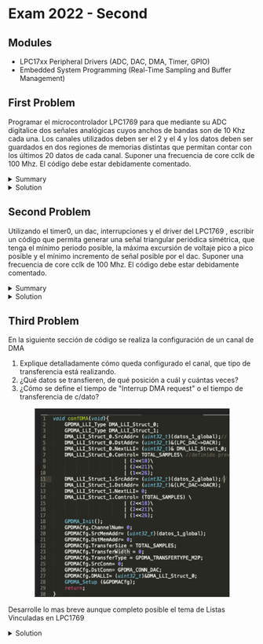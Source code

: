 # Exam 2022 - Second

## Modules 

- LPC17xx Peripheral Drivers (ADC, DAC, DMA, Timer, GPIO)
- Embedded System Programming (Real-Time Sampling and Buffer Management)

## First Problem

Programar  el  microcontrolador  LPC1769  para  que  mediante  su  ADC  digitalice dos señales analógicas cuyos anchos de bandas son de 10 Khz cada una. Los canales utilizados deben ser el  2  y  el  4  y  los  datos  deben  ser  guardados  en  dos  regiones  de  memorias  distintas  que permitan contar con los últimos 20 datos de cada canal. Suponer una frecuencia de core cclk de 100 Mhz. El código debe estar debidamente comentado.

<details><summary>Summary</summary>

This problem involves digitizing two analog signals and storing their values in memory using an interrupt-driven architecture. 

The requirements are:

1. Configure the **ADC** to digitize signals from **Channel 2** and **Channel 4**.
2. Use **Timer0** to synchronize ADC sampling at a **20 kHz rate** (50 µs intervals).
3. Store the last **20 samples** from each channel in separate circular buffers.
4. Ensure that all operations are handled via **interrupts** for real-time processing.

Considering that:

1. Code should be commented
2. Apply engineering criteria if necessary and suitable (with its corresponding justification)

</details>

<details><summary>Solution</summary>

```c
/**
* @file e2-2022-ex1.c
* @brief Solution for the First Problem of the Second 2022 Exam from Digital Electronics 3
* @author Ignacio Ledesma
* @license MIT
* @date 2024-11
*/

#include "LPC17xx.h"
#include "lpc17xx_adc.h"
#include "lpc17xx_pinsel.h"
#include "lpc17xx_timer.h"

// Definitions
#define NUM_DATOS 20                // Buffer size for each channel
#define ADC_FREQ 100000             // ADC frequency (100 kHz)

// Global Variables
uint16_t buffer_canal_2[NUM_DATOS] = {0};  // Buffer for Channel 2
uint16_t buffer_canal_4[NUM_DATOS] = {0};  // Buffer for Channel 4
uint8_t indice_canal_2 = 0;                // Circular buffer index for Channel 2
uint8_t indice_canal_4 = 0;                // Circular buffer index for Channel 4

// Function Prototypes
void config_pins(void);
void init_adc(void);
void init_timer0(void);
void guardar_datos(uint16_t valor, uint8_t canal);

int main(void) {
    // Initialize system clock
    SystemInit();

    // Configure ADC pins
    config_pins();

    // Initialize ADC
    init_adc();

    // Initialize Timer0 to generate interrupts at 20 kHz (50 µs intervals)
    init_timer0();

    // Main loop
    while (1) {
        // ADC data transfer and processing handled in interrupts
    }

    return 0;
}

/**
 * @brief Configure ADC pins for Channel 2 and Channel 4.
 */
void config_pins(void) {
    PINSEL_CFG_Type pin;

    // Configure P0.25 as ADC input for Channel 2
    pin.Portnum = PINSEL_PORT_0;
    pin.Pinnum = PINSEL_PIN_25;
    pin.Funcnum = PINSEL_FUNC_1; // ADC function
    pin.Pinmode = PINSEL_PINMODE_TRISTATE;
    pin.OpenDrain = PINSEL_PINMODE_NORMAL;
    PINSEL_ConfigPin(&pin);

    // Configure P1.30 as ADC input for Channel 4
    pin.Portnum = PINSEL_PORT_1;
    pin.Pinnum = PINSEL_PIN_30;
    pin.Funcnum = PINSEL_FUNC_2; // ADC function
    pin.Pinmode = PINSEL_PINMODE_TRISTATE;
    PINSEL_ConfigPin(&pin);
}

/**
 * @brief Initialize ADC for Channels 2 and 4.
 */
void init_adc(void) {
    // Initialize ADC with a frequency of 100 kHz
    ADC_Init(LPC_ADC, ADC_FREQ);

    // Enable Channels 2 and 4
    ADC_ChannelCmd(LPC_ADC, ADC_CHANNEL_2, ENABLE);
    ADC_ChannelCmd(LPC_ADC, ADC_CHANNEL_4, ENABLE);

    // Disable burst mode
    ADC_BurstCmd(LPC_ADC, DISABLE);

    // Configure ADC to start conversions on Timer0 Match1 events
    ADC_StartCmd(LPC_ADC, ADC_START_ON_MAT01);
}

/**
 * @brief Initialize Timer0 to trigger at 20 kHz (50 µs intervals).
 */
void init_timer0(void) {
    TIM_TIMERCFG_Type timerCfg;
    TIM_MATCHCFG_Type matchCfg;

    // Configure Timer0
    timerCfg.PrescaleOption = TIM_PRESCALE_USVAL;
    timerCfg.PrescaleValue = 1;  // Timer increments every 1 µs
    TIM_Init(LPC_TIM0, TIM_TIMER_MODE, &timerCfg);

    // Configure Match1 to trigger every 50 µs (20 kHz sampling rate)
    matchCfg.MatchChannel = 1;
    matchCfg.IntOnMatch = ENABLE;   // Enable interrupt on match
    matchCfg.ResetOnMatch = ENABLE; // Reset timer on match
    matchCfg.StopOnMatch = DISABLE;
    matchCfg.MatchValue = 50;       // Match value for 50 µs
    TIM_ConfigMatch(LPC_TIM0, &matchCfg);

    // Enable Timer0
    TIM_Cmd(LPC_TIM0, ENABLE);

    // Enable Timer0 interrupt
    NVIC_EnableIRQ(TIMER0_IRQn);
}

/**
 * @brief Timer0 interrupt handler to trigger ADC conversions and store results.
 */
void TIMER0_IRQHandler(void) {
    // Wait for Channel 2 conversion to complete
    while (!ADC_ChannelGetStatus(LPC_ADC, ADC_CHANNEL_2, ADC_DATA_DONE));
    uint16_t valor_canal_2 = ADC_ChannelGetData(LPC_ADC, ADC_CHANNEL_2);

    // Wait for Channel 4 conversion to complete
    while (!ADC_ChannelGetStatus(LPC_ADC, ADC_CHANNEL_4, ADC_DATA_DONE));
    uint16_t valor_canal_4 = ADC_ChannelGetData(LPC_ADC, ADC_CHANNEL_4);

    // Store Channel 2 data
    guardar_datos(valor_canal_2, ADC_CHANNEL_2);

    // Store Channel 4 data
    guardar_datos(valor_canal_4, ADC_CHANNEL_4);

    // Clear Timer0 interrupt flag
    TIM_ClearIntPending(LPC_TIM0, TIM_MR0_INT);
}

/**
 * @brief Store ADC data into circular buffers.
 * @param valor ADC value to store.
 * @param canal ADC channel (2 or 4).
 */
void guardar_datos(uint16_t valor, uint8_t canal) {
    if (canal == ADC_CHANNEL_2) {
        buffer_canal_2[indice_canal_2] = valor;  // Store in Channel 2 buffer
        indice_canal_2 = (indice_canal_2 + 1) % NUM_DATOS; // Update index circularly
    } else if (canal == ADC_CHANNEL_4) {
        buffer_canal_4[indice_canal_4] = valor;  // Store in Channel 4 buffer
        indice_canal_4 = (indice_canal_4 + 1) % NUM_DATOS; // Update index circularly
    }
}
```
</details>

## Second Problem

Utilizando el timer0, un dac, interrupciones y el driver del LPC1769 , escribir un código que permita  generar  una  señal  triangular  periódica  simétrica,  que  tenga  el  mínimo  periodo posible, la máxima excursión de voltaje pico a pico posible y el mínimo incremento de señal posible  por  el  dac.  Suponer  una  frecuencia  de  core  cclk  de  100  Mhz.  El  código  debe  estar debidamente comentado.

<details><summary>Summary</summary>

This task involves implementing a triangular waveform generator using the LPC1769 microcontroller. The requirements are:

1. Configure **Timer0** to generate periodic interrupts with a period of 1 µs.
2. Update the **DAC output value** in each Timer0 interrupt to create a triangular waveform:
   - Increment the DAC value linearly until it reaches the maximum.
   - Decrement the DAC value linearly back to the minimum.
3. Use the **DAC** in high-performance mode to achieve the minimum possible period.
4. Fully utilize the DAC's 10-bit resolution (0–1023) to maximize signal precision and peak-to-peak voltage.

Considering that:

1. The CLK frequency is 100 MHz
2. Code should be commented
3. Apply engineering criteria if necessary and suitable (with its corresponding justification)

</details>

<details><summary>Solution</summary>

```c
/**
* @file e2-2022-ex2.c
* @brief Solution for the Second Problem of the Second 2022 Exam from Digital Electronics 3
* @author Ignacio Ledesma
* @license MIT
* @date 2024-11
*/

#include "LPC17xx.h"
#include "lpc17xx_dac.h"
#include "lpc17xx_timer.h"
#include "lpc17xx_pinsel.h"

// Definitions
#define FAST_MODE 0                  // DAC high-performance mode (minimum period)
#define DAC_MAX_VALUE 1023           // Maximum DAC value (10 bits)
#define DAC_MIN_VALUE 0              // Minimum DAC value (10 bits)

// Global Variables
uint16_t dac_value = 0;              // Current DAC output value
int8_t direction = 1;                // Direction of DAC update (1: increasing, -1: decreasing)

// Function Prototypes
void config_pins(void);
void init_dac(void);
void init_timer0(void);
void TIMER0_IRQHandler(void);

int main(void) {
    SystemInit(); // Initialize system clock
    
    // Configure DAC pin
    config_pins();

    // Initialize DAC
    init_dac();

    // Initialize Timer0 for periodic interrupts
    init_timer0();

    // Main loop
    while (1) {
        // Signal generation is managed by Timer0 interrupts
    }

    return 0;
}

/**
 * @brief Configure DAC pin.
 */
void config_pins(void) {
    PINSEL_CFG_Type pin;

    // Configure P0.26 as DAC output
    pin.Portnum = PINSEL_PORT_0;
    pin.Pinnum = PINSEL_PIN_26;
    pin.Funcnum = PINSEL_FUNC_2;        // DAC function
    pin.Pinmode = PINSEL_PINMODE_TRISTATE;
    pin.OpenDrain = PINSEL_PINMODE_NORMAL;
    PINSEL_ConfigPin(&pin);
}

/**
 * @brief Initialize DAC for waveform generation.
 */
void init_dac(void) {
    DAC_CONVERTER_CFG_Type dac_cfg;

    // Configure DAC
    dac_cfg.CNT_ENA = RESET;           // Disable timeout counter
    dac_cfg.DMA_ENA = RESET;           // Disable DMA
    dac_cfg.DBLBUF_ENA = RESET;        // Disable double buffering
    DAC_ConfigDAConverterControl(LPC_DAC, &dac_cfg);
    
    DAC_SetBias(LPC_DAC, FAST_MODE);   // High-performance mode for minimum period
    DAC_Init(LPC_DAC);                 // Initialize DAC
}

/**
 * @brief Initialize Timer0 to generate periodic interrupts.
 */
void init_timer0(void) {
    TIM_TIMERCFG_Type timer_cfg;
    TIM_MATCHCFG_Type match_cfg;

    // Configure Timer0 to generate interrupts every 1 µs
    timer_cfg.PrescaleOption = TIM_PRESCALE_TICKVAL;
    timer_cfg.PrescaleValue = 100;     // Divide clock to 1 MHz (100 MHz / 100)
    TIM_Init(LPC_TIM0, TIM_TIMER_MODE, &timer_cfg);

    // Configure Match0 for 1 µs intervals
    match_cfg.MatchChannel = 0;
    match_cfg.IntOnMatch = ENABLE;     // Enable interrupt on match
    match_cfg.ResetOnMatch = ENABLE;   // Reset timer on match
    match_cfg.StopOnMatch = DISABLE;   // Do not stop timer on match
    match_cfg.MatchValue = 1;          // Match every 1 µs
    TIM_ConfigMatch(LPC_TIM0, &match_cfg);

    // Enable Timer0
    TIM_Cmd(LPC_TIM0, ENABLE);

    // Enable Timer0 interrupt
    NVIC_EnableIRQ(TIMER0_IRQn);
}

/**
 * @brief Timer0 interrupt handler for waveform generation.
 */
void TIMER0_IRQHandler(void) {
    // Update DAC value
    DAC_UpdateValue(LPC_DAC, dac_value);

    // Modify DAC value based on direction
    dac_value += direction;

    // Check if DAC value has reached the maximum or minimum
    if (dac_value == DAC_MAX_VALUE) {
        direction = -1; // Switch to decreasing
    } else if (dac_value == DAC_MIN_VALUE) {
        direction = 1;  // Switch to increasing
    }

    // Clear Timer0 interrupt flag
    TIM_ClearIntPending(LPC_TIM0, TIM_MR0_INT);
}
```
</details>

## Third Problem

En la siguiente sección de código se realiza la configuración de un canal de DMA 

1. Explique detalladamente cómo queda configurado el canal, que tipo de transferencia está realizando. 
2. ¿Qué datos se transfieren, de qué posición a cuál y cuántas veces?
3. ¿Cómo  se  define  el  tiempo  de  "Interrup DMA  request"   o  el  tiempo  de  transferencia  de c/dato? 

<p align="center">
  <img src="../.img/e2-2022-ex3.png"/>
</p>

Desarrolle lo mas breve aunque completo posible el tema de Listas Vinculadas en LPC1769

<details><summary>Solution</summary>

## a) **Detailed explanation of the code and DMA channel configuration:**

This code uses the **LLI (Linked List Item)** structure to configure a **DMA channel** on the **LPC1769**. The **LLI** structure allows the **DMA** to perform multiple data block transfers, which may be located in non-contiguous memory, sequentially without CPU intervention. Transfers are chained using a **linked list**.

In this case, the code configures the **DMA** to transfer data from memory (**datos_1_global** and **datos_2_global**) to the **DAC** (Digital-to-Analog Converter) in the **LPC1769** microcontroller. Here's the breakdown:

1. **LLI Structures**:
   - **DMA_LLI_Struct_0** and **DMA_LLI_Struct_1** are two linked list structures. Each structure defines a specific transfer and a link to the next data block to transfer.
   - In **DMA_LLI_Struct_0**, data from **datos_1_global** is transferred to the **DAC**, and when completed, it moves on to **DMA_LLI_Struct_1**, which transfers **datos_2_global** to the **DAC**.
   - **NextLLI** defines the address of the next linked list item to execute, enabling chained transfers.

2. **Control Field Configuration**:
   - The **Control** field defines transfer settings, including the size, data width, and other configurations.
   - **DMA_SIZE | (2 << 18) | (2 << 21) | (1 << 26):**
     - **DMA_SIZE**: Total number of samples to transfer.
     - **2 << 18**: Sets the source transfer width to 32 bits (4 bytes).
     - **2 << 21**: Sets the destination transfer width to 32 bits (4 bytes).
     - **1 << 26**: Increments the destination address after each transfer.

3. **DMA Channel Configuration (GPDMA_Setup)**:
   - The function **GPDMA_Setup** configures the DMA channel to start the transfer. It defines the source (**SrcMemAddr**) and destination (**DstMemAddr**) addresses, which in this case are **datos_1_global** and the DAC register, respectively.
   - The transfer type is **memory-to-peripheral (M2P)** because data moves from memory (**datos_1_global**) to the **DAC**.

## b) **Data transferred, positions, and quantity:**

- **Data Transferred:**
  - The transferred data consists of samples stored in the arrays **datos_1_global** and **datos_2_global**.

- **Source and Destination:**
  - **Source:** Data arrays **datos_1_global** and **datos_2_global** stored in memory.
  - **Destination:** The DAC register (**LPC_DAC->DACR**) in the LPC1769.

- **Quantity:**
  - The number of samples to transfer is defined by **TOTAL_SAMPLES** in the code.
  - There are two transfer blocks: one for **datos_1_global** and another for **datos_2_global**. After the first transfer completes, the second transfer begins automatically using the linked list.

## c) **"Interrupt DMA request" timing or data transfer time:**

The timing for generating an "Interrupt DMA Request" or completing a data transfer depends on two factors:

1. **Transfer Size**:
   - The **TOTAL_SAMPLES** field in the **Control** field determines the number of samples to transfer before the interrupt is triggered. The interrupt is generated when all the samples in the block are transferred, provided that the interrupt is enabled via **(1 << 30)** in the **Control** field.

2. **DAC and DMA Clock Speeds**:
   - The DAC operates at a maximum frequency of **1 MHz** in fast mode, enabling it to process up to 1 million samples per second.
   - The DMA transfer speed depends on the system clock (100 MHz in this case) and peripheral settings.

## Linked List Items (LLI) in LPC1769

In the **LPC1769**, **Linked List Items (LLI)** allow the DMA to manage multiple transfers efficiently without requiring processor intervention. This is particularly useful for continuous or chained transfers, such as signal generation with the DAC.

1. **LLI Structure**:
   - Each LLI specifies:
     - Source and destination addresses.
     - Transfer size and configuration (e.g., data width, address incrementing).
     - Address of the next LLI in the chain.

2. **Advantages**:
   - **Efficiency:** Reduces CPU workload by automating multi-block transfers.
   - **Flexibility:** Supports different transfer configurations in a single operation.
   - **Automation:** Enables continuous data streaming to peripherals like the DAC.

3. **Operation**:
   - The DMA controller reads the current LLI, performs the transfer, and moves to the next LLI automatically.
   - Interrupts can be generated after each block to monitor progress or trigger additional actions.

In summary, **LLI** in the LPC1769 provides an efficient mechanism for managing complex DMA operations, reducing processor load, and ensuring smooth data transfer for real-time embedded applications.

</details>
